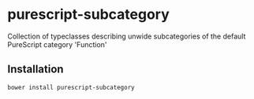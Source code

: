 # purescript-subcategory

Collection of typeclasses describing unwide subcategories of the default PureScript category 'Function'

## Installation

```
bower install purescript-subcategory
```
